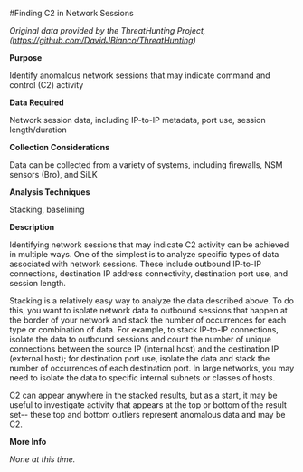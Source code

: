 #Finding C2 in Network Sessions

*Original data provided by the ThreatHunting Project, (https://github.com/DavidJBianco/ThreatHunting)*

**Purpose**

Identify anomalous network sessions that may indicate command and control (C2) activity

**Data Required**

Network session data, including IP-to-IP metadata, port use, session length/duration

**Collection Considerations**

Data can be collected from a variety of systems, including firewalls, NSM sensors (Bro), and SiLK

**Analysis Techniques**

Stacking, baselining

**Description**

Identifying network sessions that may indicate C2 activity can be achieved in multiple ways. One of the simplest is to analyze specific types of data associated with network sessions. These include outbound IP-to-IP connections, destination IP address connectivity, destination port use, and session length.

Stacking is a relatively easy way to analyze the data described above. To do this, you want to isolate network data to outbound sessions that happen at the border of your network and stack the number of occurrences for each type or combination of data. For example, to stack IP-to-IP connections, isolate the data to outbound sessions and count the number of unique connections between the source IP (internal host) and the destination IP (external host); for destination port use, isolate the data and stack the number of occurrences of each destination port. In large networks, you may need to isolate the data to specific internal subnets or classes of hosts.  

C2 can appear anywhere in the stacked results, but as a start, it may be useful to investigate activity that appears at the top or bottom of the result set-- these top and bottom outliers represent anomalous data and may be C2. 

**More Info**

_None at this time._